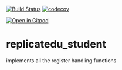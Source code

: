 [![Build Status](https://travis-ci.org/replicatedu/replicatedu_student.svg?branch=master)](https://travis-ci.org/replicatedu/replicatedu_student) [![codecov](https://codecov.io/gh/replicatedu/replicatedu_student/branch/master/graph/badge.svg)](https://codecov.io/gh/replicatedu/replicatedu_student)

[![Open in Gitpod](http://gitpod.io/button/open-in-gitpod.svg)](https://gitpod.io#https://github.com/replicatedu/replicatedu_student/)

# replicatedu_student
implements all the register handling functions
